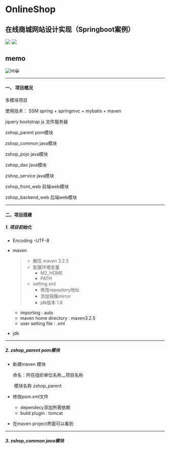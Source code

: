 # OnlineShop

## 在线商城网站设计实现（Springboot案例）

[![](https://img.shields.io/badge/IDE-IntelliJ%20IDEA-000000?style=flat-square&logo=IntelliJ-IDEA&logoColor=ffffff)](https://www.jetbrains.com/idea/) ![](https://img.shields.io/badge/-Java-007396?style=flat-square&logo=java&logoColor=white)

## memo

![Hi😀](https://gitee.com/Rawteaz/Ash/raw/master/img/20201115110438.gif)  

---
#### 一、 项目概况

多模块项目

使用技术： SSM spring + springmvc + mybatis + maven

jquery bootstrap js 文件服务器

zshop_parent pom模块

zshop_common java模块

zshop_pojo       java模块

zshop_dao        java模块

zshop_service    java模块

zshop_front_web 前端web模块

zshop_backend_web 后端web模块

---

#### 二、项目搭建

##### 1. 项目初始化

* Encoding -UTF-8

* maven 

  > * 解压 maven 3.2.5
  > * 配置环境变量
  >   * M2_HOME
  >   * PATH
  > * setting.xml
  >   * 修改repository地址
  >   * 添加镜像mirror
  >   * jdk版本 1.8

  * importing : auto
  * maven home directory : maven3.2.5
  * user setting file : .xml

* jdk

---

##### 2. zshop_parent pom模块

* 新建maven 模块

  命名：所在组织单位名称__项目名称

  ​         模块名称 zshop_parent

* 修改pom.xml文件
  * dependecy添加所需依赖
  * build plugin : tomcat
* 在maven project界面可以看到

---

##### 3. zshop_common java模块

